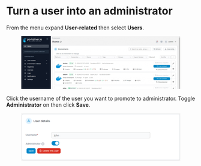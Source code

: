 # Turn a user into an administrator

From the menu expand **User-related** then select **Users**.&#x20;

<figure><img src="../../.gitbook/assets/2.20-users-users.gif" alt=""><figcaption></figcaption></figure>

Click the username of the user you want to promote to administrator. Toggle **Administrator** on then click **Save**.

<figure><img src="../../.gitbook/assets/2.15-settings-users-promote.png" alt=""><figcaption></figcaption></figure>
